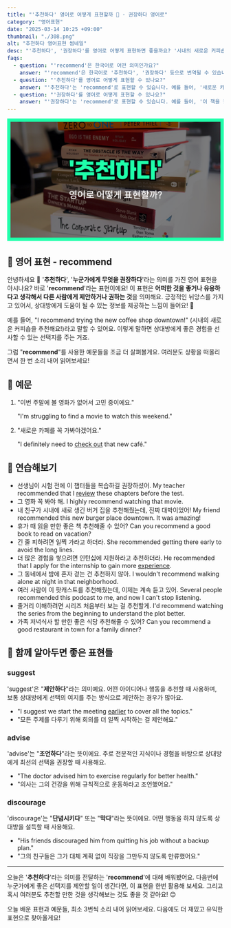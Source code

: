 ```yaml
---
title: "'추천하다' 영어로 어떻게 표현할까 👋 - 권장하다 영어로"
category: "영어표현"
date: "2025-03-14 10:25 +09:00"
thumbnail: "./308.png"
alt: "추천하다 영어표현 썸네일"
desc: "'추천하다', '권장하다'를 영어로 어떻게 표현하면 좋을까요? '시내의 새로운 커피숍을 추천해요!' 등의 예문과 함께 'recommend'를 영어로 표현하는 법을 배워봅시다. 다양한 예문을 통해서 연습하고 본인의 표현으로 만들어 보세요."
faqs:
  - question: "'recommend'은 한국어로 어떤 의미인가요?"
    answer: "'recommend'은 한국어로 '추천하다', '권장하다' 등으로 번역될 수 있습니다. 누군가에게 좋은 선택지를 제안할 때 사용하는 표현이에요."
  - question: "'추천하다'를 영어로 어떻게 표현할 수 있나요?"
    answer: "'추천하다'는 'recommend'로 표현할 수 있습니다. 예를 들어, '새로운 카페를 추천해요'는 'I recommend the new café'로 말할 수 있어요."
  - question: "'권장하다'를 영어로 어떻게 표현할 수 있나요?"
    answer: "'권장하다'는 'recommend'로 표현할 수 있습니다. 예를 들어, '이 책을 권장해요'는 'I recommend this book'으로 말할 수 있어요."
---
```


![추천하다 영어표현 썸네일](./308.png)

## 🌟 영어 표현 - recommend

안녕하세요 👋 '**추천하다**', '**누군가에게 무엇을 권장하다**'라는 의미를 가진 영어 표현을 아시나요? 바로 '**recommend**'라는 표현이에요! 이 표현은 **어떠한 것을 좋거나 유용하다고 생각해서 다른 사람에게 제안하거나 권하는 것**을 의미해요. 긍정적인 뉘앙스를 가지고 있어서, 상대방에게 도움이 될 수 있는 정보를 제공하는 느낌이 들어요! 🌟

예를 들어, "I recommend trying the new coffee shop downtown!" (시내의 새로운 커피숍을 추천해요!)라고 말할 수 있어요. 이렇게 말하면 상대방에게 좋은 경험을 선사할 수 있는 선택지를 주는 거죠.

그럼 "**recommend**"를 사용한 예문들을 조금 더 살펴볼게요. 여러분도 상황을 떠올리면서 한 번 소리 내어 읽어보세요!

## 📖 예문

1. "이번 주말에 볼 영화가 없어서 고민 중이에요."

   "I'm struggling to find a movie to watch this weekend."

2. "새로운 카페를 꼭 가봐야겠어요."

   "I definitely need to [check out](/blog/in-english/104check-out/) that new café."

## 💬 연습해보기

<ul data-interactive-list>
  <li data-interactive-item>
    <span data-toggler>선생님이 시험 전에 이 챕터들을 복습하길 권장하셨어.</span>
    <span data-answer>My teacher recommended that I <a href="/blog/in-english/251.review/">review</a> these chapters before the test.</span>
  </li>
  <li data-interactive-item>
    <span data-toggler>그 영화 꼭 봐야 해.</span>
    <span data-answer>I highly recommend watching that movie.</span>
  </li>
  <li data-interactive-item>
    <span data-toggler>내 친구가 시내에 새로 생긴 버거 집을 추천해줬는데, 진짜 대박이었어!</span>
    <span data-answer>My friend recommended this new burger place downtown. It was amazing!</span>
  </li>
  <li data-interactive-item>
    <span data-toggler>휴가 때 읽을 만한 좋은 책 추천해줄 수 있어?</span>
    <span data-answer>Can you recommend a good book to read on vacation?</span>
  </li>
  <li data-interactive-item>
    <span data-toggler>긴 줄 피하려면 일찍 가라고 하더라.</span>
    <span data-answer>She recommended getting there early to avoid the long lines.</span>
  </li>
  <li data-interactive-item>
    <span data-toggler>더 많은 경험을 쌓으려면 인턴십에 지원하라고 추천하더라.</span>
    <span data-answer>He recommended that I apply for the internship to gain more <a href="/blog/in-english/415.experience/">experience</a>.</span>
  </li>
  <li data-interactive-item>
    <span data-toggler>그 동네에서 밤에 혼자 걷는 건 추천하지 않아.</span>
    <span data-answer>I wouldn't recommend walking alone at night in that neighborhood.</span>
  </li>
  <li data-interactive-item>
    <span data-toggler>여러 사람이 이 팟캐스트를 추천해줬는데, 이제는 계속 듣고 있어.</span>
    <span data-answer>Several people recommended this podcast to me, and now I can't stop listening.</span>
  </li>
  <li data-interactive-item>
    <span data-toggler>줄거리 이해하려면 시리즈 처음부터 보는 걸 추천할게.</span>
    <span data-answer>I'd recommend watching the series from the beginning to understand the plot better.</span>
  </li>
  <li data-interactive-item>
    <span data-toggler>가족 저녁식사 할 만한 좋은 식당 추천해줄 수 있어?</span>
    <span data-answer>Can you recommend a good restaurant in town for a family dinner?</span>
  </li>
</ul>

## 🤝 함께 알아두면 좋은 표현들

### suggest

'suggest'은 "**제안하다**"라는 의미예요. 어떤 아이디어나 행동을 추천할 때 사용하며, 보통 상대방에게 선택의 여지를 주는 방식으로 제안하는 경우가 많아요.

- "I suggest we start the meeting [earlier](/blog/in-english/397.earlier/) to cover all the topics."
- "모든 주제를 다루기 위해 회의를 더 일찍 시작하는 걸 제안해요."

### advise

'advise'는 "**조언하다**"라는 뜻이에요. 주로 전문적인 지식이나 경험을 바탕으로 상대방에게 최선의 선택을 권장할 때 사용해요.

- "The doctor advised him to exercise regularly for better health."
- "의사는 그의 건강을 위해 규칙적으로 운동하라고 조언했어요."

### discourage

'discourage'는 "**단념시키다**" 또는 "**막다**"라는 뜻이에요. 어떤 행동을 하지 않도록 상대방을 설득할 때 사용해요.

- "His friends discouraged him from quitting his job without a backup plan."
- "그의 친구들은 그가 대체 계획 없이 직장을 그만두지 않도록 만류했어요."

---

오늘은 '**추천하다**'라는 의미를 전달하는 '**recommend**'에 대해 배워봤어요. 다음번에 누군가에게 좋은 선택지를 제안할 일이 생긴다면, 이 표현을 한번 활용해 보세요. 그리고 혹시 여러분도 추천할 만한 것을 생각해보는 것도 좋을 것 같아요! 😊

오늘 배운 표현과 예문들, 최소 3번씩 소리 내어 읽어보세요. 다음에도 더 재밌고 유익한 표현으로 찾아올게요!
